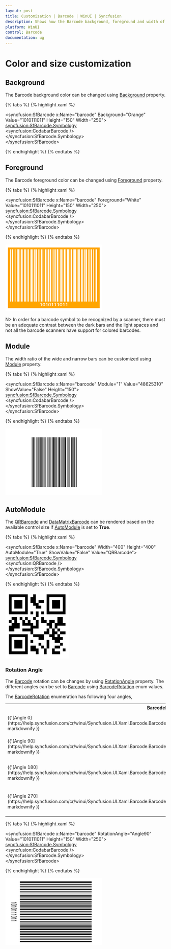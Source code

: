 ```yaml
---
layout: post
title: Customization | Barcode | WinUI | Syncfusion
description: Shows how the Barcode background, foreground and width of the barcode can be changed in Barcode control.
platform: WinUI
control: Barcode
documentation: ug
---
```


# Color and size customization

## Background
The Barcode background color can be changed using [Background](https://docs.microsoft.com/en-us/dotnet/api/system.windows.controls.control.background?view=netcore-3.1#System_Windows_Controls_Control_Background) property.

{% tabs %}
{% highlight xaml %}

<syncfusion:SfBarcode x:Name="barcode" Background="Orange" Value="1010111011" Height="150" Width="250">  
    <syncfusion:SfBarcode.Symbology>  
        <syncfusion:CodabarBarcode />  
    </syncfusion:SfBarcode.Symbology>  
</syncfusion:SfBarcode>

{% endhighlight %}
{% endtabs %} 

## Foreground
The Barcode foreground color can be changed using [Foreground](https://docs.microsoft.com/en-us/dotnet/api/system.windows.controls.control.foreground?view=netcore-3.1#System_Windows_Controls_Control_Foreground) property.

{% tabs %}
{% highlight xaml %}

<syncfusion:SfBarcode x:Name="barcode" Foreground="White" Value="1010111011" Height="150" Width="250">  
    <syncfusion:SfBarcode.Symbology>  
        <syncfusion:CodabarBarcode />  
    </syncfusion:SfBarcode.Symbology>  
</syncfusion:SfBarcode>

{% endhighlight %}
{% endtabs %} 

![Barcode_Customization](Customization_Images/Barcode_Customization.png)

N> In order for a barcode symbol to be recognized by a scanner, there must be an adequate contrast between the dark bars and the light spaces and not all the barcode scanners have support for colored barcodes.

## Module
The width ratio of the wide and narrow bars can be customized using [Module](https://help.syncfusion.com/cr/winui/Syncfusion.UI.Xaml.Barcode.SfBarcode.html#Syncfusion_UI_Xaml_Barcode_SfBarcode_Module) property. 

{% tabs %}
{% highlight xaml %}

<syncfusion:SfBarcode x:Name="barcode" Module="1" Value="48625310" ShowValue="False" Height="150">  
    <syncfusion:SfBarcode.Symbology>  
        <syncfusion:CodabarBarcode />  
    </syncfusion:SfBarcode.Symbology>  
</syncfusion:SfBarcode>

{% endhighlight %}
{% endtabs %}

![Module](Customization_Images/BarWidth.png)

## AutoModule
The [QRBarcode](https://help.syncfusion.com/cr/winui/Syncfusion.UI.Xaml.Barcode.QRBarcode.html) and [DataMatrixBarcode](https://help.syncfusion.com/cr/winui/Syncfusion.UI.Xaml.Barcode.DataMatrixBarcode.html) can be rendered based on the available control size if [AutoModule](https://help.syncfusion.com/cr/winui/Syncfusion.UI.Xaml.Barcode.SfBarcode.html#Syncfusion_UI_Xaml_Barcode_SfBarcode_AutoModule) is set to **True**.

{% tabs %}
{% highlight xaml %}

<syncfusion:SfBarcode x:Name="barcode" Width="400" Height="400"
AutoModule="True" ShowValue="False" Value="QRBarcode">
    <syncfusion:SfBarcode.Symbology>   
        <syncfusion:QRBarcode />   
    </syncfusion:SfBarcode.Symbology>   
</syncfusion:SfBarcode>                      

{% endhighlight %}
{% endtabs %}

![AutoModule](Customization_Images/AutoModule.png)

### Rotation Angle
The [Barcode](https://help.syncfusion.com/cr/winui/Syncfusion.UI.Xaml.Barcode.SfBarcode.html) rotation can be changes by using [RotationAngle](https://help.syncfusion.com/cr/winui/Syncfusion.UI.Xaml.Barcode.SfBarcode.html#Syncfusion_UI_Xaml_Barcode_SfBarcode_RotationAngle) property. The different angles can be set to [Barcode](https://help.syncfusion.com/cr/winui/Syncfusion.UI.Xaml.Barcode.SfBarcode.html) using [BarcodeRotation](https://help.syncfusion.com/cr/winui/Syncfusion.UI.Xaml.Barcode.BarcodeRotation.html) enum values. 

The [BarcodeRotation](https://help.syncfusion.com/cr/winui/Syncfusion.UI.Xaml.Barcode.BarcodeRotation.html) enumeration has following four angles,

<table>
<tr>
<th>
BarcodeRotation
</th>
<th>
Description
</th>
</tr>
<tr>
<td>
{{'[Angle 0](https://help.syncfusion.com/cr/winui/Syncfusion.UI.Xaml.Barcode.BarcodeRotation.html#Syncfusion_UI_Xaml_Barcode_BarcodeRotation_Angle0)'| markdownify }}
</td>
<td>
Barcode can be rotated by 0 degree.
</td>
</tr>
<tr>
<td>
{{'[Angle 90](https://help.syncfusion.com/cr/winui/Syncfusion.UI.Xaml.Barcode.BarcodeRotation.html#Syncfusion_UI_Xaml_Barcode_BarcodeRotation_Angle90)'| markdownify }}
</td>
<td>
Barcode can be rotated by 90 degree.
</td>
</tr>
<tr>
<td>
{{'[Angle 180](https://help.syncfusion.com/cr/winui/Syncfusion.UI.Xaml.Barcode.BarcodeRotation.html#Syncfusion_UI_Xaml_Barcode_BarcodeRotation_Angle180)'| markdownify }}
</td>
<td>
Barcode can be rotated by 180 degree.
</td>
</tr>
<tr>
<td>
{{'[Angle 270](https://help.syncfusion.com/cr/winui/Syncfusion.UI.Xaml.Barcode.BarcodeRotation.html#Syncfusion_UI_Xaml_Barcode_BarcodeRotation_Angle270)'| markdownify }}
</td>
<td>
Barcode can be rotated by 270 degree.
</td>
</tr>
</table>

{% tabs %}
{% highlight xaml %}

<syncfusion:SfBarcode x:Name="barcode" RotationAngle="Angle90" Value="1010111011" Height="150" Width="250">  
    <syncfusion:SfBarcode.Symbology>  
        <syncfusion:CodabarBarcode />  
    </syncfusion:SfBarcode.Symbology>  
</syncfusion:SfBarcode>

{% endhighlight %}
{% endtabs %}

![RotationAngle](Customization_Images/RotationAngle.png)
